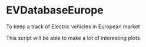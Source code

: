 # EVDatabaseEurope
To keep a track of Electric vehicles in European market

This script will be able to make a lot of interesting plots



